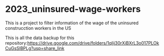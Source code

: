 # 2023_uninsured-wage-workers
This is a project to filter information of the wage of the uninsured construcction workers in the US

This is all the data backup for this repository:https://drive.google.com/drive/folders/1qIij30rXiBXrL3o017PLOkCuGsSlBPLg?usp=share_link

